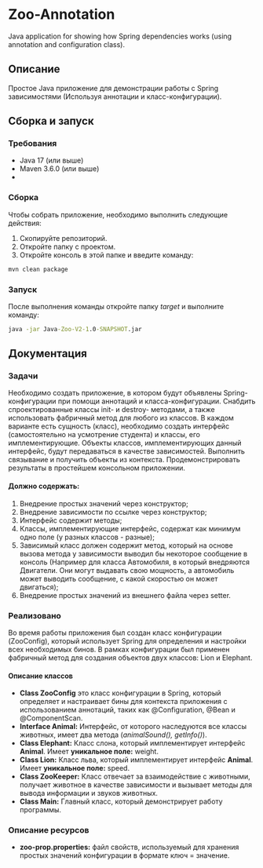 # Zoo-Annotation
Java application for showing how Spring dependencies works (using annotation and configuration class).

## Описание
Простое Java приложение для демонстрации работы с Spring зависимостями (Используя аннотации и класс-конфигурации).

## Сборка и запуск

### Требования
- Java 17 (или выше)
- Maven 3.6.0 (или выше)
-
### Сборка
Чтобы собрать приложение, необходимо выполнить следующие действия:
1. Скопируйте репозиторий.
2. Откройте папку с проектом.
3. Откройте консоль в этой папке и введите команду:
```cmd
mvn clean package
```

### Запуск
После выполнения команды откройте папку *target* и выполните команду:
```cmd
java -jar Java-Zoo-V2-1.0-SNAPSHOT.jar
```
## Документация

### Задачи
Необходимо создать приложение, в котором будут объявлены Spring-конфигурации при помощи аннотаций и класса-конфигурации. 
Снабдить спроектированные классы init- и destroy- методами, а также использовать фабричный метод для любого из классов.
В каждом варианте есть сущность (класс), необходимо создать интерфейс (самостоятельно на усмотрение студента) и классы, его имплементирующие. 
Объекты классов, имплементирующих данный интерфейс, будут передаваться в качестве зависимостей. Выполнить связывание и получить объекты из контекста. Продемонстрировать результаты в простейшем консольном приложении.

#### Должно содержать:

1. Внедрение простых значений через конструктор;
2. Внедрение зависимости по ссылке через конструктор;
3. Интерфейс содержит методы;
4. Классы, имплементирующие интерфейс, содержат как минимум одно поле (у разных классов - разные);
5. Зависимый класс должен содержит метод, который на основе вызова метода у зависимости выводил бы некоторое сообщение в консоль (Например для класса Автомобиля, в который внедряются Двигатели. Они могут выдавать свою мощность, а автомобиль может выводить сообщение, с какой скоростью он может двигаться);
6. Внедрение простых значений из внешнего файла через setter.

### Реализовано
Во время работы приложения был создан класс конфигурации (ZooConfig), который использует Spring для определения и настройки всех необходимых бинов. 
В рамках конфигурации был применен фабричный метод для создания объектов двух классов: Lion и Elephant.

#### Описание классов
- **Class ZooConfig** это класс конфигурации в Spring, который определяет и настраивает бины для контекста приложения с использованием аннотаций, таких как @Configuration, @Bean и @ComponentScan.
- **Interface Animal:** Интерфейс, от которого наследуются все классы животных, имеет два метода (<i>animalSound(), getInfo()</i>).
- **Class Elephant:** Класс слона, который имплементирует интерфейс **Animal**. Имеет **уникальное поле:** weight.
- **Class Lion:** Класс льва, который имплементирует интерфейс **Animal**. Имеет **уникальное поле:** speed.
- **Class ZooKeeper:** Класс отвечает за взаимодействие с животными, получает животное в качестве зависимости и вызывает методы для вывода информации и звуков животных.
- **Class Main:** Главный класс, который демонстрирует работу программы.

### Описание ресурсов
- **zoo-prop.properties:** файл свойств, используемый для хранения простых значений конфигурации в формате ключ = значение.
